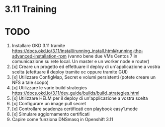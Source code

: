 # 3.11 Training

# TODO
1. Installare OKD 3.11 tramite https://docs.okd.io/3.11/install/running_install.html#running-the-advanced-installation-rpm (vanno bene due VMs Centos 7 in comunicazione su rete local. Un master e un worker node e router)
1. [x] Creare un progetto ed effettuare il deploy di un'applicazione a vostra scelta (efettuare il deploy tramite oc oppure tramite GUI)
1. [x] Utilizzare ConfigMap, Secret e volumi persistenti (potete creare un NFS a tale scopo)
1. [x] Utilizzare le varie build strategies https://docs.okd.io/3.11/dev_guide/builds/build_strategies.html
1. [x] Utilizzare HELM per il deploy di un'applicazione a vostra scelta
1. [x] Configurare un image pull secret
1. [x] Controllare scadenza certificati con playbook easy1.mode
1. [x] Simulare aggiornamento certificati
1. Capire come funziona DNSmasq in Openshift 3.11